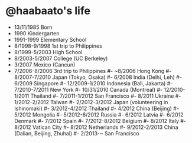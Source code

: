 @haabaato's life
===============

- 13/11/1985 Born
- 1990 Kindergarten
- 1991-1999 Elementary School
- 8/1998-9/1998 1st trip to Philippines
- 8/1999-5/2003 High School
- 8/2003-5/2007 College (UC Berkeley)
- 3/2007 Mexico (Cancun)
- 7/2006-8/2006 3rd trip to Philippines
#- ~8/2006 Hong Kong
#- 8/2007-7/2010 Japan (Tokyo, Osaka)
#- 6/2008 India (Delhi, Leh)
#- 6/2009 Singapore
#- 12/2009-1/2010 Indonesia (Bali, Jakarta)
#- 7/2010-7/2011 New York
#- 10/31/2010 Canada (Montreal)
#- 12/2010-1/2011 Thailand
#- 7/2011-1/2012 San Francisco
#- 8/2011 Ukraine
#- 1/2012-2/2012 Taiwan
#- 2/2012-3/2012 Japan (volunteering in Ishinomaki)
#- 3/2012-4/2012 Thailand
#- 4/2012 China (Beijing)
#- 5/2012 Mongolia
#- 5/2012-6/2012 Russia
#- 6/2012 Latvia
#- 6/2012 Denmark
#- 7/2012 Spain
#- 7/2012-8/2012 Belgium
#- 8/2012 Italy
#- 8/2012 Vatican City
#- 8/2012 Netherlands
#- 9/2012-2/2013 China (Dalian, Beijing, Zhuhai)
#- 2/2013-~ San Francisco
